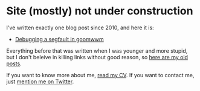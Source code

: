 # Site (mostly) not under construction

I've written exactly one blog post since 2010, and here it is:

* [Debugging a segfault in goomwwm](/posts/debugging-a-segfault-in-goomwwm)

Everything before that was written when I was younger and more stupid, but I don't
beleive in killing links without good reason, so [here are my old posts](/posts/archive).

If you want to know more about me, [read my CV](http://tomhudson.co.uk).
If you want to contact me, just [mention me on Twitter](https://twitter.com/TomNomNom).
